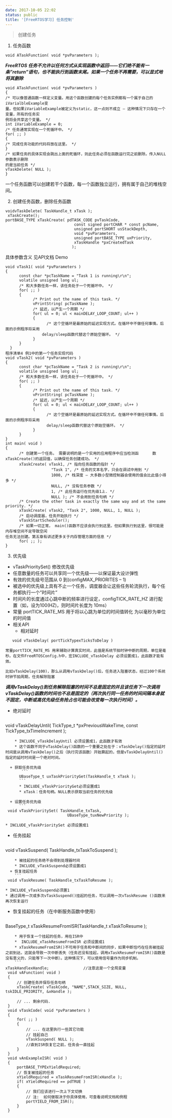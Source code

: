 ```yaml
---
date: 2017-10-05 22:02
status: public
title: '[FreeRTOS学习] 任务控制'
---
```


>创建任务

1. 任务函数
```
void ATaskFunction( void *pvParameters );
```
***FreeRTOS 任务不允许以任何方式从实现函数中返回——它们绝不能有一条”return”语句，也不能执行到函数末尾。如果一个任务不再需要，可以显式地将其删除***

 ```
void ATaskFunction( void *pvParameters )
{
/* 可以像普通函数一样定义变量。用这个函数创建的每个任务实例都有一个属于自己的iVarialbleExample变
量。但如果iVariableExample被定义为static，这一点则不成立 – 这种情况下只存在一个变量，所有的任务实
例将会共享这个变量。 */
int iVariableExample = 0;
/* 任务通常实现在一个死循环中。 */
for( ;; )
{
/* 完成任务功能的代码将放在这里。 */
}
/* 如果任务的具体实现会跳出上面的死循环，则此任务必须在函数运行完之前删除。传入NULL参数表示删除
的是当前任务 */
vTaskDelete( NULL );
}
```
一个任务函数可以创建若干个函数，每一个函数独立运行，拥有属于自己的堆栈空间。

2. 创建任务函数，删除任务函数
```
voidvTaskDelete( TaskHandle_t xTask );
 xTaskCreate();
portBASE_TYPE xTaskCreate( pdTASK_CODE pvTaskCode,
                              const signed portCHAR * const pcName,
                              unsigned portSHORT usStackDepth,
                              void *pvParameters,
                              unsigned portBASE_TYPE uxPriority,
                              xTaskHandle *pxCreatedTask 
                             );
```
具体参数含义 见API文档
Demo
```
void vTask1( void *pvParameters )
{
      const char *pcTaskName = "Task 1 is running\r\n";
      volatile unsigned long ul;
      /* 和大多数任务一样，该任务处于一个死循环中。 */
      for( ;; )
      {
            /* Print out the name of this task. */
            vPrintString( pcTaskName );
            /* 延迟，以产生一个周期 */
            for( ul = 0; ul < mainDELAY_LOOP_COUNT; ul++ )
            {
                  /* 这个空循环是最原始的延迟实现方式。在循环中不做任何事情。后面的示例程序将采用
                delay/sleep函数代替这个原始空循环。 */
            }
      }
  }
程序清单4 例1中的第一个任务实现代码
void vTask2( void *pvParameters )
{
      const char *pcTaskName = "Task 2 is running\r\n";
      volatile unsigned long ul;
      /* 和大多数任务一样，该任务处于一个死循环中。 */
      for( ;; )
      {
            /* Print out the name of this task. */
            vPrintString( pcTaskName );
            /* 延迟，以产生一个周期 */
            for( ul = 0; ul < mainDELAY_LOOP_COUNT; ul++ )
            {
                  /* 这个空循环是最原始的延迟实现方式。在循环中不做任何事情。后面的示例程序将采用
                  delay/sleep函数代替这个原始空循环。 */
            }
      }
}
int main( void )
{
      /* 创建第一个任务。 需要说明的是一个实用的应用程序中应当检测函      数xTaskCreate()的返回值，以确保任务创建成功。 */
      xTaskCreate( vTask1, /* 指向任务函数的指针 */
                    "Task 1", /* 任务的文本名字，只会在调试中用到 */
                    1000, /* 栈深度 – 大多数小型微控制器会使用的值会比此值小得多 */
                    NULL, /* 没有任务参数 */
                    1, /* 此任务运行在优先级1上. */
                    NULL ); /* 不会用到任务句柄 */
      /* Create the other task in exactly the same way and at the same priority. */
      xTaskCreate( vTask2, "Task 2", 1000, NULL, 1, NULL );
      /* 启动调度器，任务开始执行 */
      vTaskStartScheduler();
      /* 如果一切正常， main()函数不应该会执行到这里。但如果执行到这里，很可能是内存堆空间不足导致空闲
任务无法创建。第五章有讲述更多关于内存管理方面的信息 */
      for( ;; );
}
```
3. 优先级
  * vTaskPrioritySet()  修改优先级
  * 任意数量的任务可以共享同一个优先级——以保证最大设计弹性
  * 有效的优先级号范围从 0 到(configMAX_PRIORITES – 1)
  * 被选中的优先级上具有不止一个任务，调度器会让这些任务轮流执行，每个任务都执行一个”时间片”
  * 时间片的长度通过心跳中断的频率进行设定，configTICK_RATE_HZ 进行配置（如，设为100(HZ)，则时间片长度为 10ms）
  * 常量 portTICK_RATE_MS 用于将以心跳为单位的时间值转化
为以毫秒为单位的时间值
* 相关API
  + 相对延时
 ```
    void vTaskDelay( portTickTypexTicksToDelay )
```
    常量portTICK_RATE_MS 用来辅助计算真实时间，此值是系统节拍时钟中断的周期，单位是毫秒。在文件FreeRTOSConfig.h中，宏INCLUDE_vTaskDelay 必须设置成1，此函数才能有效。

    比如vTaskDelay(100)，那么从调用vTaskDelay()后，任务进入阻塞状态，经过100个系统时钟节拍周期，任务解除阻塞
***调用vTaskDelay()到任务解除阻塞的时间不总是固定的并且该任务下一次调用vTaskDelay()函数的时间也不总是固定的（两次执行同一任务的时间间隔本身就不固定，中断或高优先级任务抢占也可能会改变每一次执行时间）。***
  + 绝对延时
      ```
void vTaskDelayUntil( TickType_t *pxPreviousWakeTime,
                          const TickType_txTimeIncrement );
```
    * INCLUDE_vTaskDelayUntil 必须设置成1，此函数才有效
    * 这个函数不同于vTaskDelay()函数的一个重要之处在于：vTaskDelay()指定的延时时间是从调用vTaskDelay()之后（执行完该函数）开始算起的，但是vTaskDelayUntil()指定的延时时间是一个绝对时间。

  + 获取任务优先级
       ```
      UBaseType_t uxTaskPriorityGet(TaskHandle_t xTask );
      ```
      * INCLUDE_vTaskPriorityGet必须设置成1
      * xTask：任务句柄。NULL表示获取当前任务的优先级

  + 设置任务优先级
      ```
 void vTaskPrioritySet( TaskHandle_txTask,
                           UBaseType_tuxNewPriority );
```
    * INCLUDE_vTaskPrioritySet 必须设置成1

  + 任务挂起
    ```
  void vTaskSuspend( TaskHandle_txTaskToSuspend );
```
    * 被挂起的任务绝不会得到处理器时间
    * INCLUDE_vTaskSuspend必须设置成1
  + 恢复挂起任务
    ```
 void vTaskResume( TaskHandle_txTaskToResume );
```
    * INCLUDE_vTaskSuspend必须置1
    * 通过调用一次或多次vTaskSuspend()挂起的任务，可以调用一次vTaskResume ()函数来再次恢复运行
  + 恢复挂起的任务（在中断服务函数中使用）
      ```
BaseType_t xTaskResumeFromISR(TaskHandle_t xTaskToResume );
```
    * 用于恢复一个挂起的任务，用在ISR中
    *  INCLUDE_xTaskResumeFromISR 必须设置成1
    * xTaskResumeFromISR()不可用于任务和中断间的同步，如果中断恰巧在任务被挂起之前到达，这就会导致一次中断丢失（任务还没有挂起，调用xTaskResumeFromISR()函数是没有意义的，只能等下一次中断）。这种情况下，可以使用信号量作为同步机制。
    ```
xTaskHandlexHandle;               //注意这是一个全局变量  
 void vAFunction( void )  
 {  
     // 创建任务并保存任务句柄  
     xTaskCreate( vTaskCode, "NAME",STACK_SIZE, NULL, tskIDLE_PRIORITY, &xHandle );  
   
     // ... 剩余代码.  
 }  
 void vTaskCode( void *pvParameters )  
 {  
     for( ;; )  
     {  
         // ... 在这里执行一些其它功能  
         // 挂起自己  
         vTaskSuspend( NULL );  
         //直到ISR恢复它之前，任务会一直挂起  
     }  
 }  
 void vAnExampleISR( void )  
 {  
     portBASE_TYPExYieldRequired;  
     // 恢复被挂起的任务  
     xYieldRequired = xTaskResumeFromISR(xHandle );  
     if( xYieldRequired == pdTRUE )  
     {  
         // 我们应该进行一次上下文切换  
         // 注:  如何做取决于你具体使用，可查看说明文档和例程  
         portYIELD_FROM_ISR();  
     }  
 }  
```
